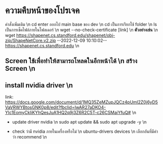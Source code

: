 # ความคืบหน้าของโปรเจค

คำสั่งเพิ่มเติม \n
cd enter ออกไป main base ของ dev \n
cd เป็นการเรียกใช้ folder \n
ls เป็นการเช็คไฟล์ภายในโฟลเดอร์ \n 
wget --no-check-certificate [link] \n
**ตัวอย่างเช่น** \n 
wget https://shapenet.cs.standford.edu/shapenet/obj-zip/ShapeNetCore.v2.zip 
--2022-12-09 10:10:02-- https://shapenet.cs.standford.edu \n

Screen ใช้เพื่อทำให้สามารถโหลดในอีกหน้าได้ \n
สร้าง Screen \n
- 









## install nvidia driver \n
link: https://docs.google.com/document/d/1MQ35ZeMZupJQCz4pUmI2Z0j6yD5VaVRWYBtosGNK0p8/edit?fbclid=IwAR27aDKO4-YIc1EomyCkIiKYhQesJuA1HQ2q9j3Z6R2C5T-c26CSMaiYfuQ# \n

- update driver nvidia \n
sudo apt update && sudo apt upgrade -y \n

- check ว่ามี nvidia ภายในเครื่องหรือไม่ \n
ubuntu-drivers devices \n
เลือกอันที่มีคำว่า recommend \n



